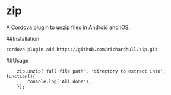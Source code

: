 zip
===================

A Cordova plugin to unzip files in Android and iOS.

##Installation

    cordova plugin add https://github.com/richardhull/zip.git

##Usage

        zip.unzip('full file path', 'directory to extract into', function(){
            console.log('All done');
        });
